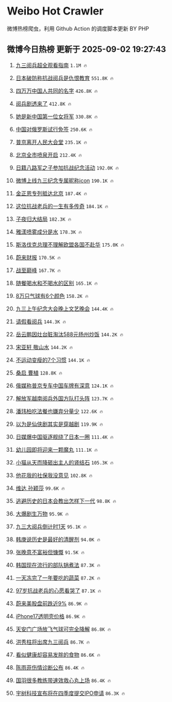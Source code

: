 # Weibo Hot Crawler 



微博热榜爬虫，利用 Github Action 的调度脚本更新 BY PHP 


## 微博今日热榜 更新于 2025-09-02 19:27:43 
1. [九三阅兵超全观看指南](https://s.weibo.com/weibo?q=%23%E4%B9%9D%E4%B8%89%E9%98%85%E5%85%B5%E8%B6%85%E5%85%A8%E8%A7%82%E7%9C%8B%E6%8C%87%E5%8D%97%23&t=31&band_rank=1&Refer=top) `1.1M 🔥` 

1. [日本破防称抗战阅兵是仇恨教育](https://s.weibo.com/weibo?q=%23%E6%97%A5%E6%9C%AC%E7%A0%B4%E9%98%B2%E7%A7%B0%E6%8A%97%E6%88%98%E9%98%85%E5%85%B5%E6%98%AF%E4%BB%87%E6%81%A8%E6%95%99%E8%82%B2%23&t=31&band_rank=2&Refer=top) `551.8K 🔥` 

1. [四万万中国人共同的名字](https://s.weibo.com/weibo?q=%23%E5%9B%9B%E4%B8%87%E4%B8%87%E4%B8%AD%E5%9B%BD%E4%BA%BA%E5%85%B1%E5%90%8C%E7%9A%84%E5%90%8D%E5%AD%97%23&t=31&band_rank=3&Refer=top) `426.8K 🔥` 

1. [阅兵剧透来了](https://s.weibo.com/weibo?q=%23%E9%98%85%E5%85%B5%E5%89%A7%E9%80%8F%E6%9D%A5%E4%BA%86%23&t=31&band_rank=4&Refer=top) `412.8K 🔥` 

1. [她是新中国第一位女将军](https://s.weibo.com/weibo?q=%23%E5%A5%B9%E6%98%AF%E6%96%B0%E4%B8%AD%E5%9B%BD%E7%AC%AC%E4%B8%80%E4%BD%8D%E5%A5%B3%E5%B0%86%E5%86%9B%23&t=31&band_rank=5&Refer=top) `330.8K 🔥` 

1. [中国对俄罗斯试行免签](https://s.weibo.com/weibo?q=%23%E4%B8%AD%E5%9B%BD%E5%AF%B9%E4%BF%84%E7%BD%97%E6%96%AF%E8%AF%95%E8%A1%8C%E5%85%8D%E7%AD%BE%23&t=31&band_rank=6&Refer=top) `250.6K 🔥` 

1. [普京离开人民大会堂](https://s.weibo.com/weibo?q=%23%E6%99%AE%E4%BA%AC%E7%A6%BB%E5%BC%80%E4%BA%BA%E6%B0%91%E5%A4%A7%E4%BC%9A%E5%A0%82%23&t=31&band_rank=7&Refer=top) `235.1K 🔥` 

1. [北京全市喷泉开启](https://s.weibo.com/weibo?q=%E5%8C%97%E4%BA%AC%E5%85%A8%E5%B8%82%E5%96%B7%E6%B3%89%E5%BC%80%E5%90%AF&t=31&band_rank=8&Refer=top) `212.4K 🔥` 

1. [日籍八路军之子参加抗战纪念活动](https://s.weibo.com/weibo?q=%23%E6%97%A5%E7%B1%8D%E5%85%AB%E8%B7%AF%E5%86%9B%E4%B9%8B%E5%AD%90%E5%8F%82%E5%8A%A0%E6%8A%97%E6%88%98%E7%BA%AA%E5%BF%B5%E6%B4%BB%E5%8A%A8%23&t=31&band_rank=9&Refer=top) `192.0K 🔥` 

1. [微博上线九三纪念专属昵称icon](https://s.weibo.com/weibo?q=%23%E5%BE%AE%E5%8D%9A%E4%B8%8A%E7%BA%BF%E4%B9%9D%E4%B8%89%E7%BA%AA%E5%BF%B5%E4%B8%93%E5%B1%9E%E6%98%B5%E7%A7%B0icon%23&t=31&band_rank=10&Refer=top) `190.1K 🔥` 

1. [金正恩专列抵达北京](https://s.weibo.com/weibo?q=%E9%87%91%E6%AD%A3%E6%81%A9%E4%B8%93%E5%88%97%E6%8A%B5%E8%BE%BE%E5%8C%97%E4%BA%AC&t=31&band_rank=11&Refer=top) `187.4K 🔥` 

1. [这位抗战老兵的一生有多传奇](https://s.weibo.com/weibo?q=%23%E8%BF%99%E4%BD%8D%E6%8A%97%E6%88%98%E8%80%81%E5%85%B5%E7%9A%84%E4%B8%80%E7%94%9F%E6%9C%89%E5%A4%9A%E4%BC%A0%E5%A5%87%23&t=31&band_rank=12&Refer=top) `184.1K 🔥` 

1. [子夜归大结局](https://s.weibo.com/weibo?q=%E5%AD%90%E5%A4%9C%E5%BD%92%E5%A4%A7%E7%BB%93%E5%B1%80&t=31&band_rank=13&Refer=top) `182.3K 🔥` 

1. [雅漾喷雾成分是水](https://s.weibo.com/weibo?q=%23%E9%9B%85%E6%BC%BE%E5%96%B7%E9%9B%BE%E6%88%90%E5%88%86%E6%98%AF%E6%B0%B4%23&t=31&band_rank=14&Refer=top) `178.3K 🔥` 

1. [斯洛伐克总理不理解欧盟各国不赴华](https://s.weibo.com/weibo?q=%23%E6%96%AF%E6%B4%9B%E4%BC%90%E5%85%8B%E6%80%BB%E7%90%86%E4%B8%8D%E7%90%86%E8%A7%A3%E6%AC%A7%E7%9B%9F%E5%90%84%E5%9B%BD%E4%B8%8D%E8%B5%B4%E5%8D%8E%23&t=31&band_rank=15&Refer=top) `175.0K 🔥` 

1. [蔚来财报](https://s.weibo.com/weibo?q=%E8%94%9A%E6%9D%A5%E8%B4%A2%E6%8A%A5&t=31&band_rank=16&Refer=top) `170.5K 🔥` 

1. [战至巅峰](https://s.weibo.com/weibo?q=%E6%88%98%E8%87%B3%E5%B7%85%E5%B3%B0&t=31&band_rank=17&Refer=top) `167.7K 🔥` 

1. [随餐喝水和不喝水的区别](https://s.weibo.com/weibo?q=%E9%9A%8F%E9%A4%90%E5%96%9D%E6%B0%B4%E5%92%8C%E4%B8%8D%E5%96%9D%E6%B0%B4%E7%9A%84%E5%8C%BA%E5%88%AB&t=31&band_rank=18&Refer=top) `165.1K 🔥` 

1. [8万只气球有6个颜色](https://s.weibo.com/weibo?q=%238%E4%B8%87%E5%8F%AA%E6%B0%94%E7%90%83%E6%9C%896%E4%B8%AA%E9%A2%9C%E8%89%B2%23&t=31&band_rank=19&Refer=top) `158.2K 🔥` 

1. [九三上午纪念大会晚上文艺晚会](https://s.weibo.com/weibo?q=%23%E4%B9%9D%E4%B8%89%E4%B8%8A%E5%8D%88%E7%BA%AA%E5%BF%B5%E5%A4%A7%E4%BC%9A%E6%99%9A%E4%B8%8A%E6%96%87%E8%89%BA%E6%99%9A%E4%BC%9A%23&t=31&band_rank=20&Refer=top) `144.4K 🔥` 

1. [请假看阅兵](https://s.weibo.com/weibo?q=%E8%AF%B7%E5%81%87%E7%9C%8B%E9%98%85%E5%85%B5&t=31&band_rank=21&Refer=top) `144.3K 🔥` 

1. [岳云鹏因灶台脏淘汰588元扬州炒饭](https://s.weibo.com/weibo?q=%E5%B2%B3%E4%BA%91%E9%B9%8F%E5%9B%A0%E7%81%B6%E5%8F%B0%E8%84%8F%E6%B7%98%E6%B1%B0588%E5%85%83%E6%89%AC%E5%B7%9E%E7%82%92%E9%A5%AD&t=31&band_rank=22&Refer=top) `144.2K 🔥` 

1. [宋亚轩 敬山水](https://s.weibo.com/weibo?q=%E5%AE%8B%E4%BA%9A%E8%BD%A9%20%E6%95%AC%E5%B1%B1%E6%B0%B4&t=31&band_rank=23&Refer=top) `144.2K 🔥` 

1. [不运动变瘦的7个习惯](https://s.weibo.com/weibo?q=%E4%B8%8D%E8%BF%90%E5%8A%A8%E5%8F%98%E7%98%A6%E7%9A%847%E4%B8%AA%E4%B9%A0%E6%83%AF&t=31&band_rank=24&Refer=top) `144.1K 🔥` 

1. [桑启 曹植](https://s.weibo.com/weibo?q=%E6%A1%91%E5%90%AF%20%E6%9B%B9%E6%A4%8D&t=31&band_rank=25&Refer=top) `128.8K 🔥` 

1. [俄媒称普京专车中国车牌有深意](https://s.weibo.com/weibo?q=%23%E4%BF%84%E5%AA%92%E7%A7%B0%E6%99%AE%E4%BA%AC%E4%B8%93%E8%BD%A6%E4%B8%AD%E5%9B%BD%E8%BD%A6%E7%89%8C%E6%9C%89%E6%B7%B1%E6%84%8F%23&t=31&band_rank=26&Refer=top) `124.1K 🔥` 

1. [解放军越南阅兵外国方队打头阵](https://s.weibo.com/weibo?q=%E8%A7%A3%E6%94%BE%E5%86%9B%E8%B6%8A%E5%8D%97%E9%98%85%E5%85%B5%E5%A4%96%E5%9B%BD%E6%96%B9%E9%98%9F%E6%89%93%E5%A4%B4%E9%98%B5&t=31&band_rank=27&Refer=top) `123.7K 🔥` 

1. [潘玮柏吃法餐也嫌弃分量少](https://s.weibo.com/weibo?q=%E6%BD%98%E7%8E%AE%E6%9F%8F%E5%90%83%E6%B3%95%E9%A4%90%E4%B9%9F%E5%AB%8C%E5%BC%83%E5%88%86%E9%87%8F%E5%B0%91&t=31&band_rank=28&Refer=top) `122.6K 🔥` 

1. [以为是仙侠剧其实是穿越剧](https://s.weibo.com/weibo?q=%E4%BB%A5%E4%B8%BA%E6%98%AF%E4%BB%99%E4%BE%A0%E5%89%A7%E5%85%B6%E5%AE%9E%E6%98%AF%E7%A9%BF%E8%B6%8A%E5%89%A7&t=31&band_rank=29&Refer=top) `119.9K 🔥` 

1. [日媒爆中国驱逐舰绕了日本一圈](https://s.weibo.com/weibo?q=%23%E6%97%A5%E5%AA%92%E7%88%86%E4%B8%AD%E5%9B%BD%E9%A9%B1%E9%80%90%E8%88%B0%E7%BB%95%E4%BA%86%E6%97%A5%E6%9C%AC%E4%B8%80%E5%9C%88%23&t=31&band_rank=30&Refer=top) `111.4K 🔥` 

1. [幼儿园即将迎来一颗魔丸](https://s.weibo.com/weibo?q=%E5%B9%BC%E5%84%BF%E5%9B%AD%E5%8D%B3%E5%B0%86%E8%BF%8E%E6%9D%A5%E4%B8%80%E9%A2%97%E9%AD%94%E4%B8%B8&t=31&band_rank=31&Refer=top) `111.1K 🔥` 

1. [小猫从天而降砸出主人的肾结石](https://s.weibo.com/weibo?q=%23%E5%B0%8F%E7%8C%AB%E4%BB%8E%E5%A4%A9%E8%80%8C%E9%99%8D%E7%A0%B8%E5%87%BA%E4%B8%BB%E4%BA%BA%E7%9A%84%E8%82%BE%E7%BB%93%E7%9F%B3%23&t=31&band_rank=32&Refer=top) `105.3K 🔥` 

1. [他花我的社保我没意见](https://s.weibo.com/weibo?q=%E4%BB%96%E8%8A%B1%E6%88%91%E7%9A%84%E7%A4%BE%E4%BF%9D%E6%88%91%E6%B2%A1%E6%84%8F%E8%A7%81&t=31&band_rank=33&Refer=top) `102.8K 🔥` 

1. [维达 孙颖莎](https://s.weibo.com/weibo?q=%E7%BB%B4%E8%BE%BE%20%E5%AD%99%E9%A2%96%E8%8E%8E&t=31&band_rank=34&Refer=top) `99.6K 🔥` 

1. [逃避历史的日本会教出怎样下一代](https://s.weibo.com/weibo?q=%23%E9%80%83%E9%81%BF%E5%8E%86%E5%8F%B2%E7%9A%84%E6%97%A5%E6%9C%AC%E4%BC%9A%E6%95%99%E5%87%BA%E6%80%8E%E6%A0%B7%E4%B8%8B%E4%B8%80%E4%BB%A3%23&t=31&band_rank=35&Refer=top) `98.8K 🔥` 

1. [大爆剧生万物](https://s.weibo.com/weibo?q=%23%E5%A4%A7%E7%88%86%E5%89%A7%E7%94%9F%E4%B8%87%E7%89%A9%23&t=31&band_rank=36&Refer=top) `95.9K 🔥` 

1. [九三大阅兵倒计时1天](https://s.weibo.com/weibo?q=%23%E4%B9%9D%E4%B8%89%E5%A4%A7%E9%98%85%E5%85%B5%E5%80%92%E8%AE%A1%E6%97%B61%E5%A4%A9%23&t=31&band_rank=37&Refer=top) `95.1K 🔥` 

1. [韩庚说历史是最好的清醒剂](https://s.weibo.com/weibo?q=%E9%9F%A9%E5%BA%9A%E8%AF%B4%E5%8E%86%E5%8F%B2%E6%98%AF%E6%9C%80%E5%A5%BD%E7%9A%84%E6%B8%85%E9%86%92%E5%89%82&t=31&band_rank=38&Refer=top) `94.0K 🔥` 

1. [张晚意不富裕但慷慨](https://s.weibo.com/weibo?q=%E5%BC%A0%E6%99%9A%E6%84%8F%E4%B8%8D%E5%AF%8C%E8%A3%95%E4%BD%86%E6%85%B7%E6%85%A8&t=31&band_rank=39&Refer=top) `91.5K 🔥` 

1. [韩国现在流行的部队锅煮法](https://s.weibo.com/weibo?q=%23%E9%9F%A9%E5%9B%BD%E7%8E%B0%E5%9C%A8%E6%B5%81%E8%A1%8C%E7%9A%84%E9%83%A8%E9%98%9F%E9%94%85%E7%85%AE%E6%B3%95%23&t=31&band_rank=40&Refer=top) `87.3K 🔥` 

1. [一天冻完了一年要吃的蔬菜](https://s.weibo.com/weibo?q=%E4%B8%80%E5%A4%A9%E5%86%BB%E5%AE%8C%E4%BA%86%E4%B8%80%E5%B9%B4%E8%A6%81%E5%90%83%E7%9A%84%E8%94%AC%E8%8F%9C&t=31&band_rank=41&Refer=top) `87.2K 🔥` 

1. [97岁抗战老兵的心愿看哭了](https://s.weibo.com/weibo?q=%2397%E5%B2%81%E6%8A%97%E6%88%98%E8%80%81%E5%85%B5%E7%9A%84%E5%BF%83%E6%84%BF%E7%9C%8B%E5%93%AD%E4%BA%86%23&t=31&band_rank=42&Refer=top) `87.1K 🔥` 

1. [蔚来美股盘前跌近9%](https://s.weibo.com/weibo?q=%23%E8%94%9A%E6%9D%A5%E7%BE%8E%E8%82%A1%E7%9B%98%E5%89%8D%E8%B7%8C%E8%BF%919%25%23&t=31&band_rank=43&Refer=top) `86.9K 🔥` 

1. [iPhone17透明壳价格](https://s.weibo.com/weibo?q=iPhone17%E9%80%8F%E6%98%8E%E5%A3%B3%E4%BB%B7%E6%A0%BC&t=31&band_rank=44&Refer=top) `86.9K 🔥` 

1. [天安门广场放飞气球可完全降解](https://s.weibo.com/weibo?q=%23%E5%A4%A9%E5%AE%89%E9%97%A8%E5%B9%BF%E5%9C%BA%E6%94%BE%E9%A3%9E%E6%B0%94%E7%90%83%E5%8F%AF%E5%AE%8C%E5%85%A8%E9%99%8D%E8%A7%A3%23&t=31&band_rank=45&Refer=top) `86.8K 🔥` 

1. [洪秀柱将出席九三阅兵](https://s.weibo.com/weibo?q=%23%E6%B4%AA%E7%A7%80%E6%9F%B1%E5%B0%86%E5%87%BA%E5%B8%AD%E4%B9%9D%E4%B8%89%E9%98%85%E5%85%B5%23&t=31&band_rank=46&Refer=top) `86.7K 🔥` 

1. [看似健康却容易发胖的食物](https://s.weibo.com/weibo?q=%23%E7%9C%8B%E4%BC%BC%E5%81%A5%E5%BA%B7%E5%8D%B4%E5%AE%B9%E6%98%93%E5%8F%91%E8%83%96%E7%9A%84%E9%A3%9F%E7%89%A9%23&t=31&band_rank=47&Refer=top) `86.6K 🔥` 

1. [陈雨菲伤情诊断公布](https://s.weibo.com/weibo?q=%23%E9%99%88%E9%9B%A8%E8%8F%B2%E4%BC%A4%E6%83%85%E8%AF%8A%E6%96%AD%E5%85%AC%E5%B8%83%23&t=31&band_rank=48&Refer=top) `86.4K 🔥` 

1. [国羽很多教练带速效救心丸上场](https://s.weibo.com/weibo?q=%23%E5%9B%BD%E7%BE%BD%E5%BE%88%E5%A4%9A%E6%95%99%E7%BB%83%E5%B8%A6%E9%80%9F%E6%95%88%E6%95%91%E5%BF%83%E4%B8%B8%E4%B8%8A%E5%9C%BA%23&t=31&band_rank=49&Refer=top) `86.4K 🔥` 

1. [宇树科技宣布将在四季度提交IPO申请](https://s.weibo.com/weibo?q=%23%E5%AE%87%E6%A0%91%E7%A7%91%E6%8A%80%E5%AE%A3%E5%B8%83%E5%B0%86%E5%9C%A8%E5%9B%9B%E5%AD%A3%E5%BA%A6%E6%8F%90%E4%BA%A4IPO%E7%94%B3%E8%AF%B7%23&t=31&band_rank=50&Refer=top) `86.3K 🔥` 

